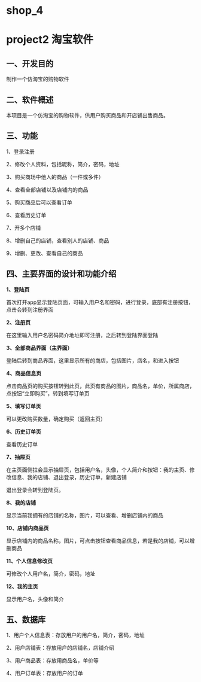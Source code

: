 # shop_4
project2
淘宝软件
===
## 一、开发目的  

制作一个仿淘宝的购物软件   

## 二、软件概述  

本项目是一个仿淘宝的购物软件，供用户购买商品和开店铺出售商品。  

## 三、功能  

1、登录注册  

2、修改个人资料，包括昵称，简介，密码，地址  

3、购买商场中他人的商品（一件或多件）  

4、查看全部店铺以及店铺内的商品  

5、购买商品后可以查看订单  

6、查看历史订单  

7、开多个店铺  

8、增删自己的店铺，查看别人的店铺、商品  

9、增删、更改、查看自己的商品  

## 四、主要界面的设计和功能介绍  

**1、登陆页**  

首次打开app显示登陆页面，可输入用户名和密码，进行登录，底部有注册按钮，点击会转到注册界面  

**2、注册页**  

在这里输入用户名密码简介地址即可注册，之后转到登陆界面登陆  

**3、全部商品界面（主界面）**  

登陆后转到商品界面，这里显示所有的商店，包括图片，店名，和进入按钮  

**4、商品信息页**  

点击商品页的购买按钮转到此页，此页有商品的图片，商品名，单价，所属商店，点按钮“立即购买”，转到填写订单页  

**5、填写订单页**  

可以更改购买数量，确定购买（返回主页）  

**6、历史订单页**  

查看历史订单

**7、抽屉页**  

在主页面侧拉会显示抽屉页，包括用户名，头像，个人简介和按钮：我的主页、修改信息、我的店铺、退出登录，历史订单，新建店铺   


退出登录会转到登陆页。 

**8、我的店铺**  

显示当前我拥有的店铺的名称，图片，可以查看、增删店铺内的商品  


**10、店铺内商品页**  
 
显示店铺内的商品名称，图片，可点击按钮查看商品信息，若是我的店铺，可以增删商品  

**11、个人信息修改页**  

可修改个人用户名，简介，密码，地址  

**12、我的主页**  
 
显示用户名，头像和简介  


## 五、数据库  

1、用户个人信息表：存放用户的用户名，简介，密码，地址  

2、用户店铺表：存放用户的店铺名，店铺介绍  

3、用户商品表：存放用商品名，单价等  

4、用户订单表：存放用户的订单

